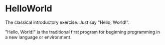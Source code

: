# HelloWorld

The classical introductory exercise. Just say "Hello, World!".

"Hello, World!" is the traditional first program for beginning programming in a new language or environment.
